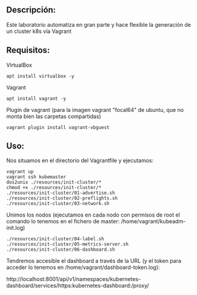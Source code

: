 ## Descripción:

Este laboratorio automatiza en gran parte y hace flexible la generación de un cluster k8s vía Vagrant

## Requisitos:

VirtualBox
```
apt install virtualbox -y
```

Vagrant

```
apt install vagrant -y
```

Plugin de vagrant (para la imagen vagrant "focal64" de ubuntu, que no monta bien las carpetas compartidas)
```
vagrant plugin install vagrant-vbguest
```

## Uso:

Nos situamos en el directorio del Vagrantfile y ejecutamos:
```
vagrant up
vagrant ssh kubemaster
dos2unix ./resources/init-cluster/*
chmod +x ./resources/init-cluster/*
./resources/init-cluster/01-advertise.sh
./resources/init-cluster/02-preflights.sh
./resources/init-cluster/03-network.sh
```
Unimos los nodos (ejecutamos en cada nodo con permisos de root el comando lo tenemos en el fichero de master: /home/vagrant/kubeadm-init.log)
```
./resources/init-cluster/04-label.sh
./resources/init-cluster/05-metrics-server.sh
./resources/init-cluster/06-dashboard.sh
```
Tendremos accesible el dashboard a través de la URL (y el token para acceder lo tenemos en /home/vagrant/dashboard-token.log): 

http://localhost:8001/api/v1/namespaces/kubernetes-dashboard/services/https:kubernetes-dashboard:/proxy/

